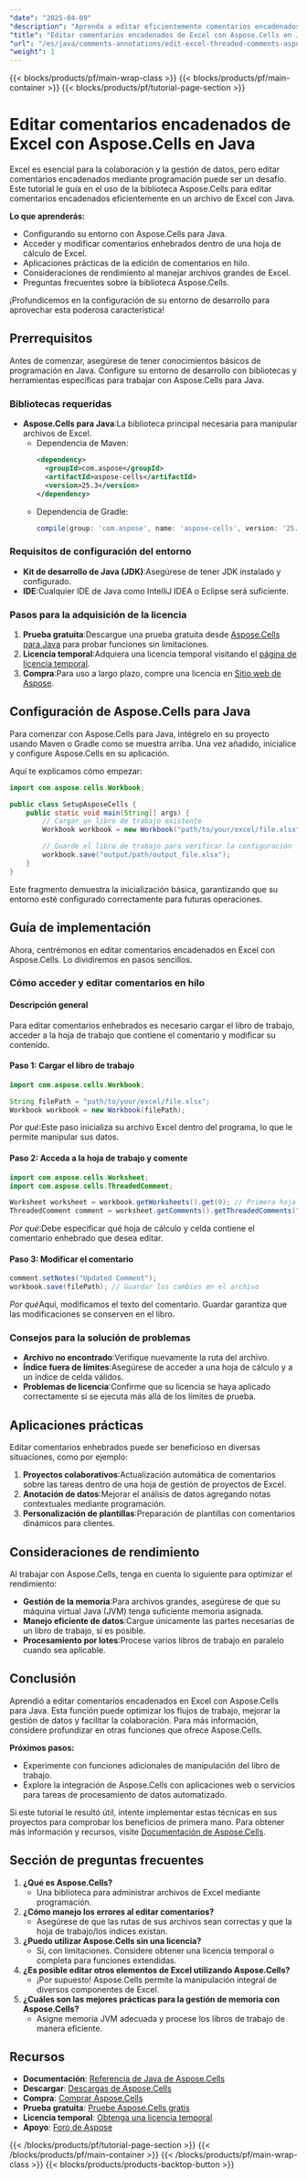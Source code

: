 ```yaml
---
"date": "2025-04-09"
"description": "Aprenda a editar eficientemente comentarios encadenados en archivos de Excel con Aspose.Cells para Java. Siga esta guía para obtener información sobre configuración, ejemplos de código y prácticas recomendadas."
"title": "Editar comentarios encadenados de Excel con Aspose.Cells en Java"
"url": "/es/java/comments-annotations/edit-excel-threaded-comments-aspose-cells-java/"
"weight": 1
---
```


{{< blocks/products/pf/main-wrap-class >}}
{{< blocks/products/pf/main-container >}}
{{< blocks/products/pf/tutorial-page-section >}}


# Editar comentarios encadenados de Excel con Aspose.Cells en Java

Excel es esencial para la colaboración y la gestión de datos, pero editar comentarios encadenados mediante programación puede ser un desafío. Este tutorial le guía en el uso de la biblioteca Aspose.Cells para editar comentarios encadenados eficientemente en un archivo de Excel con Java.

**Lo que aprenderás:**
- Configurando su entorno con Aspose.Cells para Java.
- Acceder y modificar comentarios enhebrados dentro de una hoja de cálculo de Excel.
- Aplicaciones prácticas de la edición de comentarios en hilo.
- Consideraciones de rendimiento al manejar archivos grandes de Excel.
- Preguntas frecuentes sobre la biblioteca Aspose.Cells.

¡Profundicemos en la configuración de su entorno de desarrollo para aprovechar esta poderosa característica!

## Prerrequisitos

Antes de comenzar, asegúrese de tener conocimientos básicos de programación en Java. Configure su entorno de desarrollo con bibliotecas y herramientas específicas para trabajar con Aspose.Cells para Java.

### Bibliotecas requeridas
- **Aspose.Cells para Java**:La biblioteca principal necesaria para manipular archivos de Excel.
  - Dependencia de Maven:
    ```xml
    <dependency>
      <groupId>com.aspose</groupId>
      <artifactId>aspose-cells</artifactId>
      <version>25.3</version>
    </dependency>
    ```
  - Dependencia de Gradle:
    ```gradle
    compile(group: 'com.aspose', name: 'aspose-cells', version: '25.3')
    ```

### Requisitos de configuración del entorno
- **Kit de desarrollo de Java (JDK)**:Asegúrese de tener JDK instalado y configurado.
- **IDE**:Cualquier IDE de Java como IntelliJ IDEA o Eclipse será suficiente.

### Pasos para la adquisición de la licencia
1. **Prueba gratuita**:Descargue una prueba gratuita desde [Aspose.Cells para Java](https://releases.aspose.com/cells/java/) para probar funciones sin limitaciones.
2. **Licencia temporal**:Adquiera una licencia temporal visitando el [página de licencia temporal](https://purchase.aspose.com/temporary-license/).
3. **Compra**:Para uso a largo plazo, compre una licencia en [Sitio web de Aspose](https://purchase.aspose.com/buy).

## Configuración de Aspose.Cells para Java

Para comenzar con Aspose.Cells para Java, intégrelo en su proyecto usando Maven o Gradle como se muestra arriba. Una vez añadido, inicialice y configure Aspose.Cells en su aplicación.

Aquí te explicamos cómo empezar:

```java
import com.aspose.cells.Workbook;

public class SetupAsposeCells {
    public static void main(String[] args) {
        // Cargar un libro de trabajo existente
        Workbook workbook = new Workbook("path/to/your/excel/file.xlsx");

        // Guarde el libro de trabajo para verificar la configuración
        workbook.save("output/path/output_file.xlsx");
    }
}
```

Este fragmento demuestra la inicialización básica, garantizando que su entorno esté configurado correctamente para futuras operaciones.

## Guía de implementación

Ahora, centrémonos en editar comentarios encadenados en Excel con Aspose.Cells. Lo dividiremos en pasos sencillos.

### Cómo acceder y editar comentarios en hilo

#### Descripción general
Para editar comentarios enhebrados es necesario cargar el libro de trabajo, acceder a la hoja de trabajo que contiene el comentario y modificar su contenido.

#### Paso 1: Cargar el libro de trabajo
```java
import com.aspose.cells.Workbook;

String filePath = "path/to/your/excel/file.xlsx";
Workbook workbook = new Workbook(filePath);
```
*Por qué*:Este paso inicializa su archivo Excel dentro del programa, lo que le permite manipular sus datos.

#### Paso 2: Acceda a la hoja de trabajo y comente
```java
import com.aspose.cells.Worksheet;
import com.aspose.cells.ThreadedComment;

Worksheet worksheet = workbook.getWorksheets().get(0); // Primera hoja de trabajo
ThreadedComment comment = worksheet.getComments().getThreadedComments("A1").get(0);
```
*Por qué*:Debe especificar qué hoja de cálculo y celda contiene el comentario enhebrado que desea editar.

#### Paso 3: Modificar el comentario
```java
comment.setNotes("Updated Comment");
workbook.save(filePath); // Guardar los cambios en el archivo
```
*Por qué*Aquí, modificamos el texto del comentario. Guardar garantiza que las modificaciones se conserven en el libro.

### Consejos para la solución de problemas
- **Archivo no encontrado**:Verifique nuevamente la ruta del archivo.
- **Índice fuera de límites**:Asegúrese de acceder a una hoja de cálculo y a un índice de celda válidos.
- **Problemas de licencia**:Confirme que su licencia se haya aplicado correctamente si se ejecuta más allá de los límites de prueba.

## Aplicaciones prácticas

Editar comentarios enhebrados puede ser beneficioso en diversas situaciones, como por ejemplo:
1. **Proyectos colaborativos**:Actualización automática de comentarios sobre las tareas dentro de una hoja de gestión de proyectos de Excel.
2. **Anotación de datos**:Mejorar el análisis de datos agregando notas contextuales mediante programación.
3. **Personalización de plantillas**:Preparación de plantillas con comentarios dinámicos para clientes.

## Consideraciones de rendimiento

Al trabajar con Aspose.Cells, tenga en cuenta lo siguiente para optimizar el rendimiento:
- **Gestión de la memoria**:Para archivos grandes, asegúrese de que su máquina virtual Java (JVM) tenga suficiente memoria asignada.
- **Manejo eficiente de datos**:Cargue únicamente las partes necesarias de un libro de trabajo, si es posible.
- **Procesamiento por lotes**:Procese varios libros de trabajo en paralelo cuando sea aplicable.

## Conclusión

Aprendió a editar comentarios encadenados en Excel con Aspose.Cells para Java. Esta función puede optimizar los flujos de trabajo, mejorar la gestión de datos y facilitar la colaboración. Para más información, considere profundizar en otras funciones que ofrece Aspose.Cells.

**Próximos pasos:**
- Experimente con funciones adicionales de manipulación del libro de trabajo.
- Explore la integración de Aspose.Cells con aplicaciones web o servicios para tareas de procesamiento de datos automatizado.

Si este tutorial le resultó útil, intente implementar estas técnicas en sus proyectos para comprobar los beneficios de primera mano. Para obtener más información y recursos, visite [Documentación de Aspose.Cells](https://reference.aspose.com/cells/java/).

## Sección de preguntas frecuentes

1. **¿Qué es Aspose.Cells?**
   - Una biblioteca para administrar archivos de Excel mediante programación.
2. **¿Cómo manejo los errores al editar comentarios?**
   - Asegúrese de que las rutas de sus archivos sean correctas y que la hoja de trabajo/los índices existan.
3. **¿Puedo utilizar Aspose.Cells sin una licencia?**
   - Sí, con limitaciones. Considere obtener una licencia temporal o completa para funciones extendidas.
4. **¿Es posible editar otros elementos de Excel utilizando Aspose.Cells?**
   - ¡Por supuesto! Aspose.Cells permite la manipulación integral de diversos componentes de Excel.
5. **¿Cuáles son las mejores prácticas para la gestión de memoria con Aspose.Cells?**
   - Asigne memoria JVM adecuada y procese los libros de trabajo de manera eficiente.

## Recursos

- **Documentación**: [Referencia de Java de Aspose.Cells](https://reference.aspose.com/cells/java/)
- **Descargar**: [Descargas de Aspose.Cells](https://releases.aspose.com/cells/java/)
- **Compra**: [Comprar Aspose.Cells](https://purchase.aspose.com/buy)
- **Prueba gratuita**: [Pruebe Aspose.Cells gratis](https://releases.aspose.com/cells/java/)
- **Licencia temporal**: [Obtenga una licencia temporal](https://purchase.aspose.com/temporary-license/)
- **Apoyo**: [Foro de Aspose](https://forum.aspose.com/c/cells/9)


{{< /blocks/products/pf/tutorial-page-section >}}
{{< /blocks/products/pf/main-container >}}
{{< /blocks/products/pf/main-wrap-class >}}
{{< blocks/products/products-backtop-button >}}